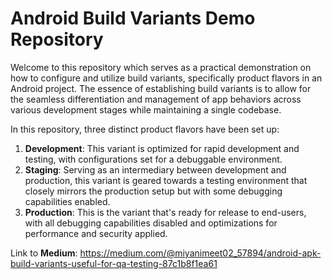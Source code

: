 # Android Build Variants Demo Repository

Welcome to this repository which serves as a practical demonstration on how to configure and utilize build variants, specifically product flavors in an Android project. The essence of establishing build variants is to allow for the seamless differentiation and management of app behaviors across various development stages while maintaining a single codebase.

In this repository, three distinct product flavors have been set up:

1. **Development**: This variant is optimized for rapid development and testing, with configurations set for a debuggable environment.
2. **Staging**: Serving as an intermediary between development and production, this variant is geared towards a testing environment that closely mirrors the production setup but with some debugging capabilities enabled.
3. **Production**: This is the variant that's ready for release to end-users, with all debugging capabilities disabled and optimizations for performance and security applied.

Link to **Medium**: https://medium.com/@miyanimeet02_57894/android-apk-build-variants-useful-for-qa-testing-87c1b8f1ea61